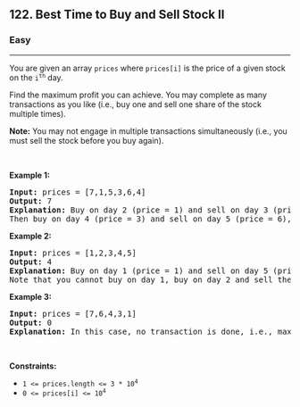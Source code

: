 <h2>122. Best Time to Buy and Sell Stock II</h2><h3>Easy</h3><hr><div style="user-select: auto;"><p style="user-select: auto;">You are given an array <code style="user-select: auto;">prices</code> where <code style="user-select: auto;">prices[i]</code> is the price of a given stock on the <code style="user-select: auto;">i<sup style="user-select: auto;">th</sup></code> day.</p>

<p style="user-select: auto;">Find the maximum profit you can achieve. You may complete as many transactions as you like (i.e., buy one and sell one share of the stock multiple times).</p>

<p style="user-select: auto;"><strong style="user-select: auto;">Note:</strong> You may not engage in multiple transactions simultaneously (i.e., you must sell the stock before you buy again).</p>

<p style="user-select: auto;">&nbsp;</p>
<p style="user-select: auto;"><strong style="user-select: auto;">Example 1:</strong></p>

<pre style="user-select: auto;"><strong style="user-select: auto;">Input:</strong> prices = [7,1,5,3,6,4]
<strong style="user-select: auto;">Output:</strong> 7
<strong style="user-select: auto;">Explanation:</strong> Buy on day 2 (price = 1) and sell on day 3 (price = 5), profit = 5-1 = 4.
Then buy on day 4 (price = 3) and sell on day 5 (price = 6), profit = 6-3 = 3.
</pre>

<p style="user-select: auto;"><strong style="user-select: auto;">Example 2:</strong></p>

<pre style="user-select: auto;"><strong style="user-select: auto;">Input:</strong> prices = [1,2,3,4,5]
<strong style="user-select: auto;">Output:</strong> 4
<strong style="user-select: auto;">Explanation:</strong> Buy on day 1 (price = 1) and sell on day 5 (price = 5), profit = 5-1 = 4.
Note that you cannot buy on day 1, buy on day 2 and sell them later, as you are engaging multiple transactions at the same time. You must sell before buying again.
</pre>

<p style="user-select: auto;"><strong style="user-select: auto;">Example 3:</strong></p>

<pre style="user-select: auto;"><strong style="user-select: auto;">Input:</strong> prices = [7,6,4,3,1]
<strong style="user-select: auto;">Output:</strong> 0
<strong style="user-select: auto;">Explanation:</strong> In this case, no transaction is done, i.e., max profit = 0.
</pre>

<p style="user-select: auto;">&nbsp;</p>
<p style="user-select: auto;"><strong style="user-select: auto;">Constraints:</strong></p>

<ul style="user-select: auto;">
	<li style="user-select: auto;"><code style="user-select: auto;">1 &lt;= prices.length &lt;= 3 * 10<sup style="user-select: auto;">4</sup></code></li>
	<li style="user-select: auto;"><code style="user-select: auto;">0 &lt;= prices[i] &lt;= 10<sup style="user-select: auto;">4</sup></code></li>
</ul>
</div>